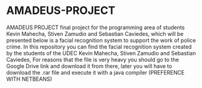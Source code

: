 # AMADEUS-PROJECT
AMADEUS PROJECT final project for the programming area of ​​students Kevin Mahecha, Stiven Zamudio and Sebastian Caviedes, which will be presented below is a  facial recognition system to support the work of police crime.
In this repository you can find the facial recognition system created by the students of the UDEC Kevin Mahecha, Stiven Zamudio and Sebastian Caviedes, For reasons that the file is very heavy you should go to the Google Drive link and download it from there, later you will have to download the .rar file and execute it with a java compiler (PREFERENCE WITH NETBEANS)

